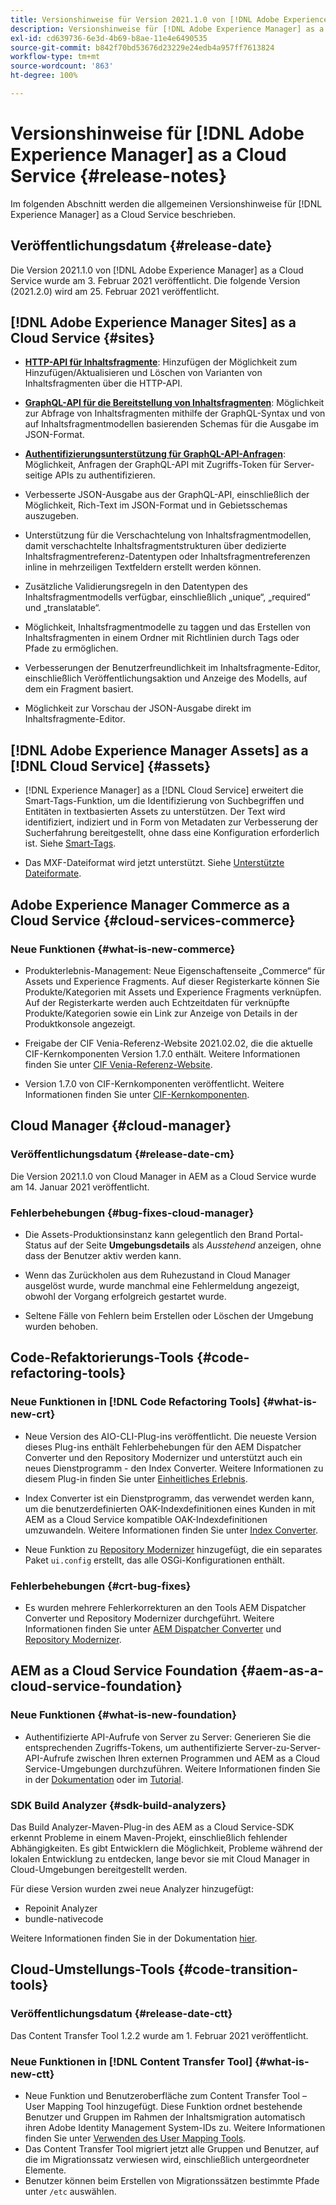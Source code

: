 ```yaml
---
title: Versionshinweise für Version 2021.1.0 von [!DNL Adobe Experience Manager] as a Cloud Service.
description: Versionshinweise für [!DNL Adobe Experience Manager] as a Cloud Service 2021.1.0
exl-id: cd639736-6e3d-4b69-b8ae-11e4e6490535
source-git-commit: b842f70bd53676d23229e24edb4a957ff7613824
workflow-type: tm+mt
source-wordcount: '863'
ht-degree: 100%

---
```



# Versionshinweise für [!DNL Adobe Experience Manager] as a Cloud Service {#release-notes}

Im folgenden Abschnitt werden die allgemeinen Versionshinweise für [!DNL Experience Manager] as a Cloud Service beschrieben.

## Veröffentlichungsdatum {#release-date}

Die Version 2021.1.0 von [!DNL Adobe Experience Manager] as a Cloud Service wurde am 3. Februar 2021 veröffentlicht.
Die folgende Version (2021.2.0) wird am 25. Februar 2021 veröffentlicht.

## [!DNL Adobe Experience Manager Sites] as a Cloud Service {#sites}

* **[HTTP-API für Inhaltsfragmente](/help/assets/content-fragments/assets-api-content-fragments.md)**: Hinzufügen der Möglichkeit zum Hinzufügen/Aktualisieren und Löschen von Varianten von Inhaltsfragmenten über die HTTP-API.

* **[GraphQL-API für die Bereitstellung von Inhaltsfragmenten](/help/assets/content-fragments/graphql-api-content-fragments.md)**: Möglichkeit zur Abfrage von Inhaltsfragmenten mithilfe der GraphQL-Syntax und von auf Inhaltsfragmentmodellen basierenden Schemas für die Ausgabe im JSON-Format.

* **[Authentifizierungsunterstützung für GraphQL-API-Anfragen](/help/assets/content-fragments/graphql-authentication-content-fragments.md)**: Möglichkeit, Anfragen der GraphQL-API mit Zugriffs-Token für Server-seitige APIs zu authentifizieren.

* Verbesserte JSON-Ausgabe aus der GraphQL-API, einschließlich der Möglichkeit, Rich-Text im JSON-Format und in Gebietsschemas auszugeben.

* Unterstützung für die Verschachtelung von Inhaltsfragmentmodellen, damit verschachtelte Inhaltsfragmentstrukturen über dedizierte Inhaltsfragmentreferenz-Datentypen oder Inhaltsfragmentreferenzen inline in mehrzeiligen Textfeldern erstellt werden können.

* Zusätzliche Validierungsregeln in den Datentypen des Inhaltsfragmentmodells verfügbar, einschließlich „unique“, „required“ und „translatable“.

* Möglichkeit, Inhaltsfragmentmodelle zu taggen und das Erstellen von Inhaltsfragmenten in einem Ordner mit Richtlinien durch Tags oder Pfade zu ermöglichen.

* Verbesserungen der Benutzerfreundlichkeit im Inhaltsfragmente-Editor, einschließlich Veröffentlichungsaktion und Anzeige des Modells, auf dem ein Fragment basiert.

* Möglichkeit zur Vorschau der JSON-Ausgabe direkt im Inhaltsfragmente-Editor.


## [!DNL Adobe Experience Manager Assets] as a [!DNL Cloud Service] {#assets}

* [!DNL Experience Manager] as a [!DNL Cloud Service] erweitert die Smart-Tags-Funktion, um die Identifizierung von Suchbegriffen und Entitäten in textbasierten Assets zu unterstützen. Der Text wird identifiziert, indiziert und in Form von Metadaten zur Verbesserung der Sucherfahrung bereitgestellt, ohne dass eine Konfiguration erforderlich ist. Siehe [Smart-Tags](/help/assets/smart-tags.md).

* Das MXF-Dateiformat wird jetzt unterstützt. Siehe [Unterstützte Dateiformate](/help/assets/file-format-support.md#video-formats).

## Adobe Experience Manager Commerce as a Cloud Service {#cloud-services-commerce}

### Neue Funktionen {#what-is-new-commerce}

* Produkterlebnis-Management: Neue Eigenschaftenseite „Commerce“ für Assets und Experience Fragments. Auf dieser Registerkarte können Sie Produkte/Kategorien mit Assets und Experience Fragments verknüpfen. Auf der Registerkarte werden auch Echtzeitdaten für verknüpfte Produkte/Kategorien sowie ein Link zur Anzeige von Details in der Produktkonsole angezeigt.

* Freigabe der CIF Venia-Referenz-Website 2021.02.02, die die aktuelle CIF-Kernkomponenten Version 1.7.0 enthält. Weitere Informationen finden Sie unter [CIF Venia-Referenz-Website](https://github.com/adobe/aem-cif-guides-venia/releases/tag/venia-2021.02.02).

* Version 1.7.0 von CIF-Kernkomponenten veröffentlicht. Weitere Informationen finden Sie unter [CIF-Kernkomponenten](https://github.com/adobe/aem-core-cif-components/releases/tag/core-cif-components-reactor-1.7.0).

## Cloud Manager {#cloud-manager}

### Veröffentlichungsdatum {#release-date-cm}

Die Version 2021.1.0 von Cloud Manager in AEM as a Cloud Service wurde am 14. Januar 2021 veröffentlicht.

### Fehlerbehebungen {#bug-fixes-cloud-manager}

* Die Assets-Produktionsinstanz kann gelegentlich den Brand Portal-Status auf der Seite **Umgebungsdetails** als *Ausstehend* anzeigen, ohne dass der Benutzer aktiv werden kann.

* Wenn das Zurückholen aus dem Ruhezustand in Cloud Manager ausgelöst wurde, wurde manchmal eine Fehlermeldung angezeigt, obwohl der Vorgang erfolgreich gestartet wurde.

* Seltene Fälle von Fehlern beim Erstellen oder Löschen der Umgebung wurden behoben.

## Code-Refaktorierungs-Tools {#code-refactoring-tools}

### Neue Funktionen in [!DNL Code Refactoring Tools] {#what-is-new-crt}

* Neue Version des AIO-CLI-Plug-ins veröffentlicht. Die neueste Version dieses Plug-ins enthält Fehlerbehebungen für den AEM Dispatcher Converter und den Repository Modernizer und unterstützt auch ein neues Dienstprogramm - den Index Converter. Weitere Informationen zu diesem Plug-in finden Sie unter [Einheitliches Erlebnis](https://experienceleague.adobe.com/docs/experience-manager-cloud-service/moving/refactoring-tools/unified-experience.html?lang=de#benefits).

* Index Converter ist ein Dienstprogramm, das verwendet werden kann, um die benutzerdefinierten OAK-Indexdefinitionen eines Kunden in mit AEM as a Cloud Service kompatible OAK-Indexdefinitionen umzuwandeln. Weitere Informationen finden Sie unter [Index Converter](https://github.com/adobe/aem-cloud-service-source-migration/tree/master/packages/index-converter).

* Neue Funktion zu [Repository Modernizer](https://github.com/adobe/aem-cloud-service-source-migration/tree/master/packages/repository-modernizer) hinzugefügt, die ein separates Paket `ui.config` erstellt, das alle OSGi-Konfigurationen enthält.

### Fehlerbehebungen {#crt-bug-fixes}

* Es wurden mehrere Fehlerkorrekturen an den Tools AEM Dispatcher Converter und Repository Modernizer durchgeführt. Weitere Informationen finden Sie unter [AEM Dispatcher Converter](https://github.com/adobe/aem-cloud-service-source-migration/tree/master/packages/dispatcher-converter) und [Repository Modernizer](https://github.com/adobe/aem-cloud-service-source-migration/tree/master/packages/repository-modernizer).

## AEM as a Cloud Service Foundation {#aem-as-a-cloud-service-foundation}

### Neue Funktionen {#what-is-new-foundation}

* Authentifizierte API-Aufrufe von Server zu Server: Generieren Sie die entsprechenden Zugriffs-Tokens, um authentifizierte Server-zu-Server-API-Aufrufe zwischen Ihren externen Programmen und AEM as a Cloud Service-Umgebungen durchzuführen. Weitere Informationen finden Sie in der [Dokumentation](/help/implementing/developing/introduction/generating-access-tokens-for-server-side-apis.md) oder im [Tutorial](https://experienceleague.adobe.com/docs/experience-manager-learn/getting-started-with-aem-headless/authentication/overview.html?lang=de#authentication).

### SDK Build Analyzer {#sdk-build-analyzers}

Das Build Analyzer-Maven-Plug-in des AEM as a Cloud Service-SDK erkennt Probleme in einem Maven-Projekt, einschließlich fehlender Abhängigkeiten. Es gibt Entwicklern die Möglichkeit, Probleme während der lokalen Entwicklung zu entdecken, lange bevor sie mit Cloud Manager in Cloud-Umgebungen bereitgestellt werden.

Für diese Version wurden zwei neue Analyzer hinzugefügt:

* Repoinit Analyzer
* bundle-nativecode

Weitere Informationen finden Sie in der Dokumentation [hier](https://experienceleague.adobe.com/docs/experience-manager-core-components/using/developing/archetype/build-analyzer-maven-plugin.html?lang=de#developing).

## Cloud-Umstellungs-Tools {#code-transition-tools}

### Veröffentlichungsdatum {#release-date-ctt}

Das Content Transfer Tool 1.2.2 wurde am 1. Februar 2021 veröffentlicht.

### Neue Funktionen in [!DNL Content Transfer Tool] {#what-is-new-ctt}

* Neue Funktion und Benutzeroberfläche zum Content Transfer Tool – User Mapping Tool hinzugefügt. Diese Funktion ordnet bestehende Benutzer und Gruppen im Rahmen der Inhaltsmigration automatisch ihren Adobe Identity Management System-IDs zu. Weitere Informationen finden Sie unter [Verwenden des User Mapping Tools](https://experienceleague.adobe.com/docs/experience-manager-cloud-service/moving/cloud-migration/content-transfer-tool/using-user-mapping-tool.html?lang=de).
* Das Content Transfer Tool migriert jetzt alle Gruppen und Benutzer, auf die im Migrationssatz verwiesen wird, einschließlich untergeordneter Elemente.
* Benutzer können beim Erstellen von Migrationssätzen bestimmte Pfade unter `/etc` auswählen.
